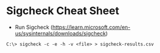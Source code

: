 # Sigcheck Cheat Sheet

- Run Sigcheck (https://learn.microsoft.com/en-us/sysinternals/downloads/sigcheck)

```
C:\> sigcheck -c -e -h -v <file> > sigcheck-results.csv
```
